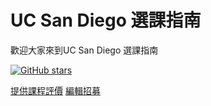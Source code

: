 # UC San Diego 選課指南
歡迎大家來到UC San Diego 選課指南  

[![GitHub stars](https://img.shields.io/github/stars/Dawson-ma/UCSD-Course-Review.svg?style=social&label=Star)](https://github.com/Dawson-ma/UCSD-Course-Review)


[提供課程評價](https://forms.gle/pnvXEYjoiaEem1dN6) [編輯招募](https://forms.gle/iWNEzrevyEEuryUX9)
